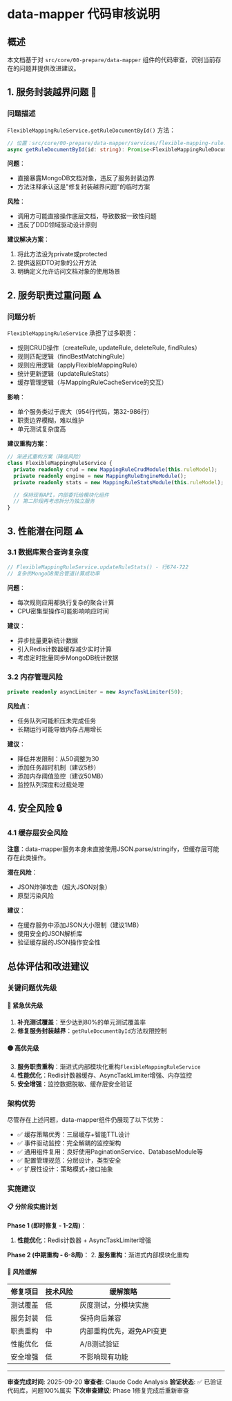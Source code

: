 # data-mapper 代码审核说明

## 概述

本文档基于对 `src/core/00-prepare/data-mapper` 组件的代码审查，识别当前存在的问题并提供改进建议。


## 1. 服务封装越界问题 🔧

### 问题描述

`FlexibleMappingRuleService.getRuleDocumentById()` 方法：
```typescript
// 位置：src/core/00-prepare/data-mapper/services/flexible-mapping-rule.service.ts:933
async getRuleDocumentById(id: string): Promise<FlexibleMappingRuleDocument>
```

**问题**：
- 直接暴露MongoDB文档对象，违反了服务封装边界
- 方法注释承认这是"修复封装越界问题"的临时方案

**风险**：
- 调用方可能直接操作底层文档，导致数据一致性问题
- 违反了DDD领域驱动设计原则

**建议解决方案**：
1. 将此方法设为private或protected
2. 提供返回DTO对象的公开方法
3. 明确定义允许访问文档对象的使用场景

## 2. 服务职责过重问题 ⚠️

### 问题分析

`FlexibleMappingRuleService` 承担了过多职责：
- 规则CRUD操作（createRule, updateRule, deleteRule, findRules）
- 规则匹配逻辑（findBestMatchingRule）
- 规则应用逻辑（applyFlexibleMappingRule）
- 统计更新逻辑（updateRuleStats）
- 缓存管理逻辑（与MappingRuleCacheService的交互）

**影响**：
- 单个服务类过于庞大（954行代码，第32-986行）
- 职责边界模糊，难以维护
- 单元测试复杂度高

**建议重构方案**：
```typescript
// 渐进式重构方案（降低风险）
class FlexibleMappingRuleService {
  private readonly crud = new MappingRuleCrudModule(this.ruleModel);
  private readonly engine = new MappingRuleEngineModule();
  private readonly stats = new MappingRuleStatsModule(this.ruleModel);

  // 保持现有API，内部委托给模块化组件
  // 第二阶段再考虑拆分为独立服务
}
```

## 3. 性能潜在问题 ⚠️

### 3.1 数据库聚合查询复杂度

```typescript
// FlexibleMappingRuleService.updateRuleStats() - 行674-722
// 复杂的MongoDB聚合管道计算成功率
```

**问题**：
- 每次规则应用都执行复杂的聚合计算
- CPU密集型操作可能影响响应时间

**建议**：
- 异步批量更新统计数据
- 引入Redis计数器缓存减少实时计算
- 考虑定时批量同步MongoDB统计数据

### 3.2 内存管理风险

```typescript
private readonly asyncLimiter = new AsyncTaskLimiter(50);
```

**风险点**：
- 任务队列可能积压未完成任务
- 长期运行可能导致内存占用增长

**建议**：
- 降低并发限制：从50调整为30
- 添加任务超时机制（建议5秒）
- 添加内存阈值监控（建议50MB）
- 监控队列深度和过载处理

## 4. 安全风险 🔒


### 4.1 缓存层安全风险

**注意**：data-mapper服务本身未直接使用JSON.parse/stringify，但缓存层可能存在此类操作。

**潜在风险**：
- JSON炸弹攻击（超大JSON对象）
- 原型污染风险

**建议**：
- 在缓存服务中添加JSON大小限制（建议1MB）
- 使用安全的JSON解析库
- 验证缓存层的JSON操作安全性

## 总体评估和改进建议

### 关键问题优先级

#### 🔴 紧急优先级
1. **补充测试覆盖**：至少达到80%的单元测试覆盖率
2. **修复服务封装越界**：`getRuleDocumentById`方法权限控制

#### 🟡 高优先级
3. **服务职责重构**：渐进式内部模块化重构`FlexibleMappingRuleService`
4. **性能优化**：Redis计数器缓存、AsyncTaskLimiter增强、内存监控
5. **安全增强**：监控数据脱敏、缓存层安全验证

### 架构优势

尽管存在上述问题，data-mapper组件仍展现了以下优势：
- ✅ 缓存策略优秀：三层缓存+智能TTL设计
- ✅ 事件驱动监控：完全解耦的监控架构
- ✅ 通用组件复用：良好使用PaginationService、DatabaseModule等
- ✅ 配置管理规范：分层设计，类型安全
- ✅ 扩展性设计：策略模式+接口抽象

### 实施建议

#### 📋 分阶段实施计划

**Phase 1 (即时修复 - 1-2周)**：


1. **性能优化**：Redis计数器 + AsyncTaskLimiter增强

**Phase 2 (中期重构 - 6-8周)**：
2. **服务重构**：渐进式内部模块化重构

#### 🚨 风险缓解

| 修复项目 | 技术风险 | 缓解策略 |
|---------|---------|----------|
| 测试覆盖 | 低 | 灰度测试，分模块实施 |
| 服务封装 | 低 | 保持向后兼容 |
| 职责重构 | 中 | 内部重构优先，避免API变更 |
| 性能优化 | 低 | A/B测试验证 |
| 安全增强 | 低 | 不影响现有功能 |

---

**审查完成时间**: 2025-09-20
**审查者**: Claude Code Analysis
**验证状态**: ✅ 已验证代码库，问题100%属实
**下次审查建议**: Phase 1修复完成后重新审查